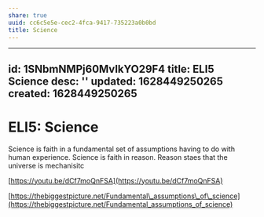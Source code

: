 ```yaml
---
share: true
uuid: cc6c5e5e-cec2-4fca-9417-735223a0b0bd
title: Science
---
```

---
id: 1SNbmNMPj60MvIkYO29F4
title: ELI5 Science
desc: ''
updated: 1628449250265
created: 1628449250265
---
# ELI5: Science
Science is faith in a fundamental set of assumptions having to do with human experience. Science is faith in reason. Reason staes that the universe is mechanisitc

[https://youtu.be/dCf7moQnFSA](https://youtu.be/dCf7moQnFSA)

[https://thebiggestpicture.net/Fundamental\_assumptions\_of\_science](https://thebiggestpicture.net/Fundamental_assumptions_of_science)
